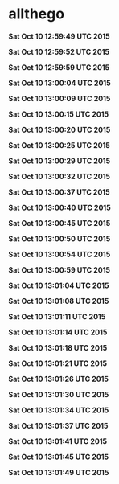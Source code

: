 # allthego
**Sat Oct 10 12:59:49 UTC 2015**

**Sat Oct 10 12:59:52 UTC 2015**

**Sat Oct 10 12:59:59 UTC 2015**

**Sat Oct 10 13:00:04 UTC 2015**

**Sat Oct 10 13:00:09 UTC 2015**

**Sat Oct 10 13:00:15 UTC 2015**

**Sat Oct 10 13:00:20 UTC 2015**

**Sat Oct 10 13:00:25 UTC 2015**

**Sat Oct 10 13:00:29 UTC 2015**

**Sat Oct 10 13:00:32 UTC 2015**

**Sat Oct 10 13:00:37 UTC 2015**

**Sat Oct 10 13:00:40 UTC 2015**

**Sat Oct 10 13:00:45 UTC 2015**

**Sat Oct 10 13:00:50 UTC 2015**

**Sat Oct 10 13:00:54 UTC 2015**

**Sat Oct 10 13:00:59 UTC 2015**

**Sat Oct 10 13:01:04 UTC 2015**

**Sat Oct 10 13:01:08 UTC 2015**

**Sat Oct 10 13:01:11 UTC 2015**

**Sat Oct 10 13:01:14 UTC 2015**

**Sat Oct 10 13:01:18 UTC 2015**

**Sat Oct 10 13:01:21 UTC 2015**

**Sat Oct 10 13:01:26 UTC 2015**

**Sat Oct 10 13:01:30 UTC 2015**

**Sat Oct 10 13:01:34 UTC 2015**

**Sat Oct 10 13:01:37 UTC 2015**

**Sat Oct 10 13:01:41 UTC 2015**

**Sat Oct 10 13:01:45 UTC 2015**

**Sat Oct 10 13:01:49 UTC 2015**

